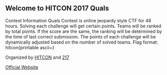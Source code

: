 
## Welcome to HITCON 2017 Quals

Contest Information Quals
Contest is online jeopardy style CTF for 48 hours.
Solving each challenge will get certain points. Teams will be ranked by total points.
If the score are the same, the ranking will be determined by the time of last correct submission.
The points of each challenge will be dynamically adjusted based on the number of solved teams.
Flag format: hitcon{printable ascii+}

Organized by [HITCON](https://ctftime.org/team/8299) and [217](https://ctftime.org/team/5160)

[Official Website](http://ctf.hitcon.org/)

